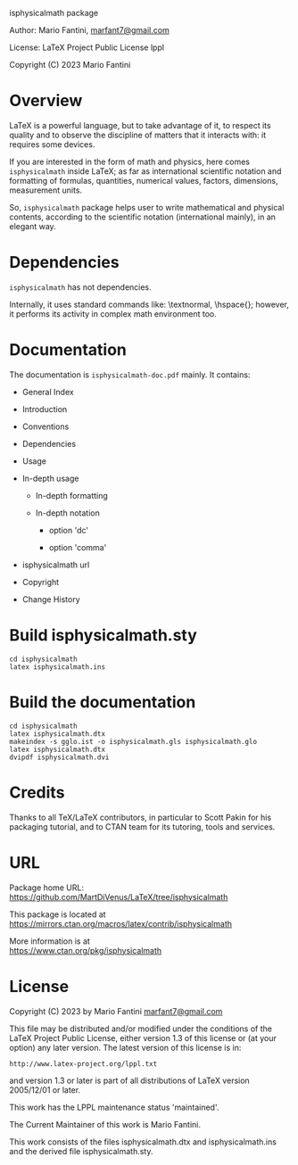 isphysicalmath package

Author: Mario Fantini, marfant7@gmail.com

License: LaTeX Project Public License lppl

Copyright (C) 2023 Mario Fantini



# Overview

LaTeX is a powerful language, but to take advantage of it, to respect its quality
and to observe the discipline of matters that it interacts with: it requires some devices.

If you are interested in the form of math and physics, here comes `isphysicalmath` inside LaTeX;
as far as international scientific notation and formatting of formulas, quantities,
numerical values, factors, dimensions, measurement units.

So, `isphysicalmath` package helps user to write mathematical and physical contents, 
 according to the scientific notation (international mainly), in an elegant way.


# Dependencies

`isphysicalmath` has not dependencies.

Internally, it uses standard commands like: \textnormal, \hspace{}; however,
it performs its activity in complex math environment too.


# Documentation

The documentation is `isphysicalmath-doc.pdf` mainly. It contains:

- General Index

- Introduction

- Conventions

- Dependencies

- Usage

- In-depth usage

    - In-depth formatting

    - In-depth notation

        - option 'dc'

        - option 'comma'

- isphysicalmath url
 
- Copyright
 
- Change History


# Build isphysicalmath.sty
```
cd isphysicalmath 
latex isphysicalmath.ins
```

# Build the documentation

```
cd isphysicalmath 
latex isphysicalmath.dtx
makeindex -s gglo.ist -o isphysicalmath.gls isphysicalmath.glo
latex isphysicalmath.dtx
dvipdf isphysicalmath.dvi
```

# Credits

Thanks to all  TeX/LaTeX contributors, in  particular to Scott Pakin
for his packaging tutorial, and to CTAN team  for its tutoring, tools
and services.


# URL

Package home URL: https://github.com/MartDiVenus/LaTeX/tree/isphysicalmath

This package is located at\
   https://mirrors.ctan.org/macros/latex/contrib/isphysicalmath

More information is at\
   https://www.ctan.org/pkg/isphysicalmath


# License 

Copyright (C) 2023 by Mario Fantini <marfant7@gmail.com>

This file may be distributed and/or modified under the conditions of
the LaTeX Project Public License, either version 1.3 of this license
or (at your option) any later version.  The latest version of this
license is in:
 
    http://www.latex-project.org/lppl.txt
 
and version 1.3 or later is part of all distributions of LaTeX version
2005/12/01 or later.

This work has the LPPL maintenance status 'maintained'.
 
The Current Maintainer of this work is Mario Fantini.

This work consists of the files isphysicalmath.dtx and isphysicalmath.ins
and the derived file isphysicalmath.sty.


